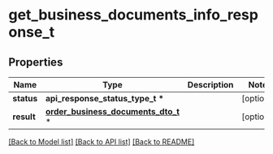 # get_business_documents_info_response_t

## Properties
Name | Type | Description | Notes
------------ | ------------- | ------------- | -------------
**status** | **api_response_status_type_t \*** |  | [optional] 
**result** | [**order_business_documents_dto_t**](order_business_documents_dto.md) \* |  | [optional] 

[[Back to Model list]](../README.md#documentation-for-models) [[Back to API list]](../README.md#documentation-for-api-endpoints) [[Back to README]](../README.md)


